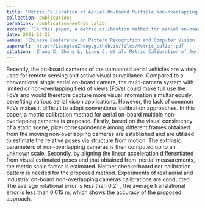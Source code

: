 ```yaml
---
title: "Metric Calibration of Aerial On-Board Multiple Non-overlapping Cameras Based on Visual and Inertial Measurement Data"
collection: publications
permalink: /publication/metric_calibr
excerpt: 'In this paper, a metric calibration method for aerial on-board multiple non-overlapping cameras is proposed.'
date: 2021-10-22
venue: 'Chinese Conference on Pattern Recognition and Computer Vision (PRCV)'
paperurl: 'http://LiangtaoZhong.github.io/files/Metric_calibr.pdf'
citation: 'Zhang X, Zhong L, Liang C, et al. Metric Calibration of Aerial On-Board Multiple Non-overlapping Cameras Based on Visual and Inertial Measurement Data[C]//Chinese Conference on Pattern Recognition and Computer Vision (PRCV). 2021: 16-28.'
---
```

Recently, the on-board cameras of the unmanned aerial vehicles are widely used for remote sensing and active visual surveillance. Compared to a conventional single aerial on-board camera, the multi-camera system with limited or non-overlapping field of views (FoVs) could make full use the FoVs and would therefore capture more visual information simultaneously, benefiting various aerial vision applications. However, the lack of common FoVs makes it difficult to adopt conventional calibration approaches. In this paper, a metric calibration method for aerial on-board multiple non-overlapping cameras is proposed. Firstly, based on the visual consistency of a static scene, pixel correspondence among different frames obtained from the moving non-overlapping cameras are established and are utilized to estimate the relative poses via structure from motion. The extrinsic parameters of non-overlapping cameras is then computed up to an unknown scale. Secondly, by aligning the linear acceleration differentiated from visual estimated poses and that obtained from inertial measurements, the metric scale factor is estimated. Neither checkerboard nor calibration pattern is needed for the proposed method. Experiments of real aerial and industrial on-board non-overlapping cameras calibrations are conducted. The average rotational error is less than 0.2°
, the average translational error is less than 0.015 m, which shows the accuracy of the proposed approach.